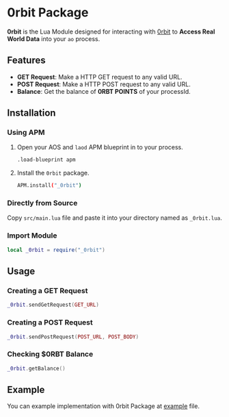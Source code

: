 # 0rbit Package

**0rbit** is the Lua Module designed for interacting with [0rbit](https://0rbit.co) to **Access Real World Data** into your `ao` process. 

## Features 

- **GET Request**: Make a HTTP GET request to any valid URL.
- **POST Request**: Make a HTTP POST request to any valid URL.
- **Balance**: Get the balance of **0RBT POINTS** of your processId.

## Installation

### Using APM

1. Open your AOS and `laod` APM blueprint in to your process.

    ```bash
    .load-blueprint apm
    ```
2. Install the `0rbit` package.

    ```bash
    APM.install("_0rbit")
    ```

### Directly from Source

Copy `src/main.lua` file and paste it into your directory named as `_0rbit.lua`.

### Import Module
    
```lua
local _0rbit = require("_0rbit")
```

## Usage

### Creating a GET Request

```lua
_0rbit.sendGetRequest(GET_URL)
```

### Creating a POST Request

```lua
_0rbit.sendPostRequest(POST_URL, POST_BODY)
```

### Checking $0RBT Balance 

```lua
_0rbit.getBalance()
```

## Example

You can example implementation with 0rbit Package at [example](example.lua) file.